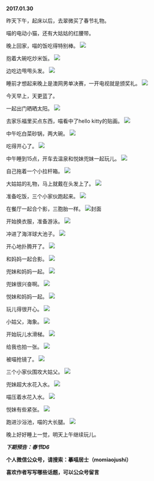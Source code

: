 
          
**2017.01.30**

昨天下午，起床以后，去翠微买了春节礼物。

喵的电动小猫，还有大姑姑的红腰带。

晚上回家，喵的饭吃得特别棒。
![](http://imglf0.nosdn.127.net/img/U3BZUkZlUzFmOFZUSlJ5WHZocHZrbGkyNmlLNWhJcG5yMVk0UXkwYTlmOD0.jpg)


抱着大碗吃炒米饭。
![](http://imglf0.nosdn.127.net/img/NE94U0toOStLT3dNR0xnTzJ6YmVidDIrU3V2SmFtT3RSS0czQ2JIQnJTaz0.jpg)


边吃边甩甩头发。
![](http://imglf0.nosdn.127.net/img/T3BNTU1EbGdlaS9rSjRsdVUyQ1hReGlFOXJIUFJNRUd1ZHVHUkVpR2Fjcz0.jpg)


睡前才想起来晚上是澳网男单决赛，一开电视就是颁奖礼。
![](http://imglf1.nosdn.127.net/img/bmhaN3l6MVdtL2ZrdGNhU3hnNzRMUlNqZG1IVUtjWVQyRkNmbWFLNUU4az0.jpg)


今天早上，天更蓝了。

一起出门晒晒太阳。
![](http://imglf0.nosdn.127.net/img/cTZOTnJzb1dYZS9sVTZuQllMVGpsMkZIZFo5NFg1N2d3dm1TNUhpSlhYUT0.jpg)


去家乐福里买点东西，喵看中了hello kitty的贴画。
![](http://imglf2.nosdn.127.net/img/ME9wVEhJWmZXbzVFaE9TQ0dnOVYrWDJqTDFULzBlVFJKK0VIeFpkOXJvaz0.jpg)


中午吃白菜砂锅，两大碗。
![](http://imglf.nosdn.127.net/img/ZkM4UkllbEJTYzdRbDZXTk0wRm9sZ2RPazh5NWdpUjU2SVVCZDF0WHhFUT0.jpg)


吃得开心了。
![](http://imglf2.nosdn.127.net/img/d3UyRml6NHZ0a1lwVllZSWNYaVhKYS92bzJXczhVT2lUUVFhMmYwMkFGOD0.jpg)


中午睡到15点，开车去温泉和悦妹兜妹一起玩儿。
![](http://imglf0.nosdn.127.net/img/MDU2SVNMNmlLKzJjaDZ4S2ZEa1MwT1VrTEo4emZkNXBBTDJPV1VqYVJBOD0.jpg)


自己拖着一个小拉杆箱。
![](http://imglf0.nosdn.127.net/img/Qy9NUDFRR1FpdmJoY1BjV1hYc21BbUZkVFRGRkV2UVhabGJHdXJNUUdYcz0.jpg)


大姑姑的礼物，马上就戴在头发上了。
![](http://imglf1.nosdn.127.net/img/MWpNbEdGeUFvSGdDK2tlRHN5bzBabkIrZVBsd0dyKzFzSzF3cTU0RlEzND0.jpg)


准备吃饭，三个小家伙跑起来。
![](http://imglf.nosdn.127.net/img/dGhzTHNPWVEzVzBUQXlVbUFQcDV6dUMyWkQ0ekN4VC9QRW40SjNoQjRZND0.jpg)


在餐厅一起合个影，三胞胎一样。
![](http://imglf2.nosdn.127.net/img/dmhieVUrZkdIODIwTzNCVFNJaTJUMnJRLzJZQlZndjVnRHB6cFZYRkFSbz0.jpg)封面


开始换衣服，准备游泳。
![](http://imglf1.nosdn.127.net/img/SEh4TTg3MFhDbEJoQ29NcmlKNGdZdDkyUnFmcHZKUnQyU0IxdUpZdXd6Yz0.jpg)


冲进了海洋球大池子。
![](http://imglf.nosdn.127.net/img/WnZ3T2F3VklHTlFEeVhGaUIybU5talUxdC8rUk5MeEZFYktZL1lLQkhiYz0.jpg)


开心地扑腾开了。
![](http://imglf0.nosdn.127.net/img/OWtodXpKRnV6Z1gzTTJteWxSbEw4ZDVuRTJlMmxvTURKb1hNaVc0WUJBWT0.jpg)


和妈妈一起合影。
![](http://imglf.nosdn.127.net/img/TjBkRzdkWGxXbi85aElXM0UrUUxjMVhnYVp4RGZURXdMczVIR3VvY2QrMD0.jpg)


兜妹和妈妈一起。
![](http://imglf0.nosdn.127.net/img/TXZYenl2WkZJTXlMUFZZcGhUZzM0a200V1ZJUTluYVRVa1V0bWVPVmdmYz0.jpg)


兜妹很兴奋啊。
![](http://imglf2.nosdn.127.net/img/RUg1T1BmNjVVWFN5TW5xMzEzS3pqSXVWa3RYWGxQVkZZbHQzeENBL0x0UT0.jpg)


悦妹和妈妈一起。
![](http://imglf1.nosdn.127.net/img/cTErR2NyU3h0eUNZR3VUdXAzRVBKaWhUS1g5SHFpeTVBNWh0NXJHZ29mMD0.jpg)


玩儿得很开心。
![](http://imglf1.nosdn.127.net/img/aW9sSUdHU09adzQvVElwUFAwaGVBaG5jM1NTZzdzVlFWQm01Q3FEOTBqZz0.jpg)


小姑父，海象。
![](http://imglf1.nosdn.127.net/img/cmE3QUdIVWx1a0sxYmZxbHUwU2ZHZFJXMGwrZEVVd0ZFREcxN2pUWkhvQT0.jpg)


开始玩儿水滑梯。
![](http://imglf2.nosdn.127.net/img/djlGeDZVbVowUWNKTlQ5ckI1eFBpWG9KZlQyek1ybFV0MGJ6Z09ycXpvOD0.jpg)


给我也拍一张。
![](http://imglf1.nosdn.127.net/img/b1FyUDB0SzlCQm0ybTZWVFRvaU5xbFJ2Ynl6Unk4cVk3OHpyaUdoS2VoWT0.jpg)


被喵抢镜了。
![](http://imglf.nosdn.127.net/img/MU4vM3hKMDRqOGlxbHNZODducC8yb1I0TXhaWVcwazdiN29NR1Nod21Udz0.jpg)


三个小家伙围攻大姑父。
![](http://imglf1.nosdn.127.net/img/cmE3QUdIVWx1a0p5OXJYeTdMbURSZUJRbmJSZ1h4U0NVUFJmaVNNTFowaz0.jpg)


兜妹超大水花入水。
![](http://imglf1.nosdn.127.net/img/Um92VkNxMzdhdENocmY0OVBubndmZzFOak95NXZ3OWlHUmQ2c0VmcmwrTT0.jpg)


喵压着水花入水。
![](http://imglf2.nosdn.127.net/img/bjhNZ3dRalFTakRjdnl6TFRocWg5MUQ4azVVdElFZW1VWmZwSzl4eWQrND0.jpg)


悦妹有些紧张。
![](http://imglf0.nosdn.127.net/img/aGtaSjJobDFpMkF1K2xnZ0ErMm1TVi8vUmRrVzNCSy9MNEl4cXY0c0lzYz0.jpg)


跑进沙浴池，喵的大长腿。
![](http://imglf0.nosdn.127.net/img/cWVGM24raTVtSnVFcXNSR1NVUXYrcit1cXVuOWM0OWE2ZkFXVWxlWTJQVT0.jpg)


晚上好好睡上一觉，明天上午继续玩儿。


***下期预告：春节D6***


**个人微信公众号，请搜索：摹喵居士（momiaojushi）**

**喜欢作者写写哪些话题，可以公众号留言**

        